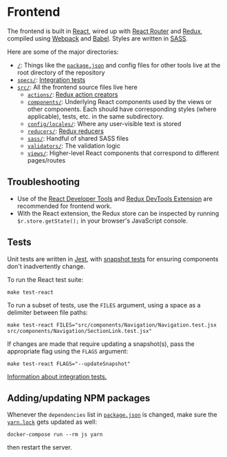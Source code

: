 # Frontend

The frontend is built in [React](https://reactjs.org/), wired up with [React Router](https://reacttraining.com/react-router/) and [Redux](https://redux.js.org), compiled using [Webpack](https://webpack.js.org/) and [Babel](https://babeljs.io). Styles are written in [SASS](https://sass-lang.com/).

Here are some of the major directories:

- [`/`](..): Things like the [`package.json`](../package.json) and config files for other tools live at the root directory of the repository
- [`specs/`](../specs): [Integration tests](../specs/README.md)
- [`src/`](../src): All the frontend source files live here
  - [`actions/`](../src/actions): [Redux action creators](https://redux.js.org/basics/actions#action-creators)
  - [`components/`](../src/components): Underlying React components used by the views or other components. Each should have corresponding styles (where applicable), tests, etc. in the same subdirectory.
  - [`config/locales/`](../src/config/locales): Where any user-visible text is stored
  - [`reducers/`](../src/reducers): [Redux reducers](https://redux.js.org/basics/reducers)
  - [`sass/`](../src/sass): Handful of shared SASS files
  - [`validators/`](../src/validators): The validation logic
  - [`views/`](../src/views): Higher-level React components that correspond to different pages/routes

## Troubleshooting

- Use of the [React Developer Tools](https://github.com/facebook/react-devtools) and [Redux DevTools Extension](http://extension.remotedev.io/) are recommended for frontend work.
- With the React extension, the Redux store can be inspected by running `$r.store.getState();` in your browser's JavaScript console.

## Tests

Unit tests are written in [Jest](https://facebook.github.io/jest/), with [snapshot tests](https://jestjs.io/docs/en/snapshot-testing) for ensuring components don't inadvertently change.

To run the React test suite:

```shell
make test-react
```

To run a subset of tests, use the `FILES` argument, using a space as a delimiter between file paths:

```shell
make test-react FILES="src/components/Navigation/Navigation.test.jsx src/components/Navigation/SectionLink.test.jsx"
```

If changes are made that require updating a snapshot(s), pass the appropriate flag using the `FLAGS` argument:

```shell
make test-react FLAGS="--updateSnapshot"
```

[Information about integration tests.](../specs/README.md)

## Adding/updating NPM packages

Whenever the `dependencies` list in [`package.json`](../package.json) is changed, make sure the [`yarn.lock`](../yarn.lock) gets updated as well:

```shell
docker-compose run --rm js yarn
```

then restart the server.
